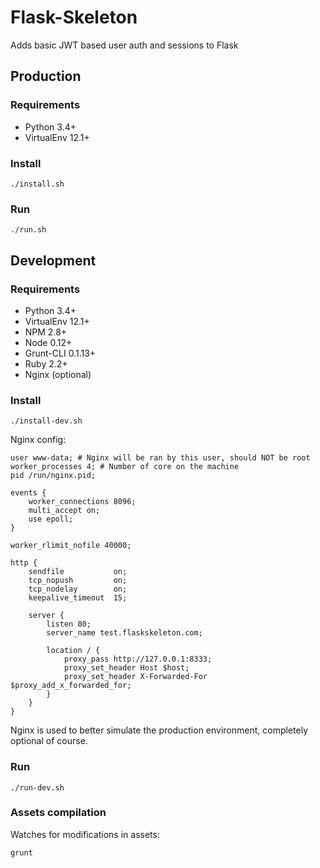 # Flask-Skeleton
Adds basic JWT based user auth and sessions to Flask

## Production

### Requirements
* Python 3.4+
* VirtualEnv 12.1+

### Install
```
./install.sh
```

### Run
```
./run.sh
```

## Development

### Requirements
* Python 3.4+
* VirtualEnv 12.1+
* NPM 2.8+
* Node 0.12+
* Grunt-CLI 0.1.13+
* Ruby 2.2+
* Nginx (optional)

### Install
```
./install-dev.sh
```
Nginx config:
```
user www-data; # Nginx will be ran by this user, should NOT be root
worker_processes 4; # Number of core on the machine
pid /run/nginx.pid;

events {
    worker_connections 8096;
    multi_accept on;
    use epoll;
}

worker_rlimit_nofile 40000;

http {
    sendfile           on;
    tcp_nopush         on;
    tcp_nodelay        on;
    keepalive_timeout  15;

    server {
        listen 80;
        server_name test.flaskskeleton.com;

        location / {
            proxy_pass http://127.0.0.1:8333; 
            proxy_set_header Host $host;
            proxy_set_header X-Forwarded-For $proxy_add_x_forwarded_for;
        }
    }
}

``` 

Nginx is used to better simulate the production environment, completely optional of course.

### Run
```
./run-dev.sh
```

### Assets compilation

Watches for modifications in assets:
```
grunt
```